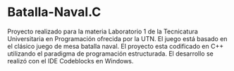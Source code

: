 # Batalla-Naval.C
Proyecto realizado para la materia Laboratorio 1 de la Tecnicatura Universitaria en Programación ofrecida por la UTN. El juego está basado en el clásico juego de mesa batalla naval. El proyecto esta codificado en C++ utilizando el paradigma de programación estructurada. El desarrollo se realizó con el IDE Codeblocks en Windows.
